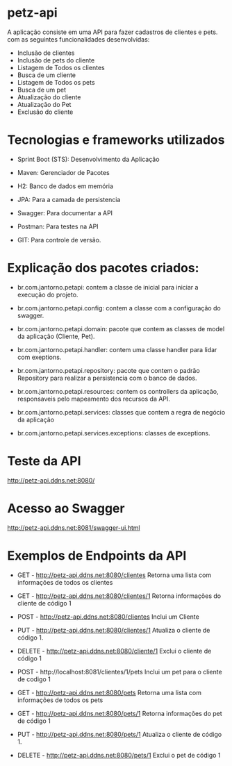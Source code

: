 # petz-api
A aplicação consiste em uma API para fazer cadastros de clientes e pets.
com as seguintes funcionalidades desenvolvidas:
- Inclusão de clientes
- Inclusão de pets do cliente
- Listagem de Todos os clientes
- Busca de um cliente
- Listagem de Todos os pets
- Busca de um pet
- Atualização do cliente
- Atualização do Pet
- Exclusão do cliente

# Tecnologias e frameworks utilizados

- Sprint Boot (STS):
  Desenvolvimento da Aplicação

- Maven:
  Gerenciador de Pacotes

- H2:
  Banco de dados em memória

- JPA:
  Para a camada de persistencia

- Swagger:
  Para documentar a API

- Postman:
  Para testes na API
 
- GIT:
  Para controle de versão.

# Explicação dos pacotes criados:

- br.com.jantorno.petapi:
  contem a classe de inicial para iniciar a execução do projeto.

- br.com.jantorno.petapi.config:
  contem a classe com a configuração do swagger.

- br.com.jantorno.petapi.domain:
  pacote que contem as classes de model da aplicação (Cliente, Pet).
 
- br.com.jantorno.petapi.handler:
  contem uma classe handler para lidar com exeptions.

- br.com.jantorno.petapi.repository:
  pacote que contem o padrão Repository para realizar a persistencia com o banco de dados.

- br.com.jantorno.petapi.resources:
  contem os controllers da aplicação, responsaveis pelo mapeamento dos recursos da API.

- br.com.jantorno.petapi.services:
  classes que contem a regra de negócio da aplicação

- br.com.jantorno.petapi.services.exceptions:
  classes de exceptions.

# Teste da API
  http://petz-api.ddns.net:8080/

# Acesso ao Swagger
  http://petz-api.ddns.net:8081/swagger-ui.html

# Exemplos de Endpoints da API

- GET - http://petz-api.ddns.net:8080/clientes
  Retorna uma lista com informações de todos os clientes

- GET - http://petz-api.ddns.net:8080/clientes/1
  Retorna informações do cliente de código 1

- POST - http://petz-api.ddns.net:8080/clientes
  Inclui um Cliente

- PUT - http://petz-api.ddns.net:8080/clientes/1
  Atualiza o cliente de código 1.

- DELETE - http://petz-api.ddns.net:8080/cliente/1
  Exclui o cliente de código 1
  
- POST - http://localhost:8081/clientes/1/pets
  Inclui um pet para o cliente de codigo 1

- GET - http://petz-api.ddns.net:8080/pets
  Retorna uma lista com informações de todos os pets

- GET - http://petz-api.ddns.net:8080/pets/1
  Retorna informações do pet de código 1

- PUT - http://petz-api.ddns.net:8080/pets/1
  Atualiza o cliente de código 1.

- DELETE - http://petz-api.ddns.net:8080/pets/1
  Exclui o pet de código 1
